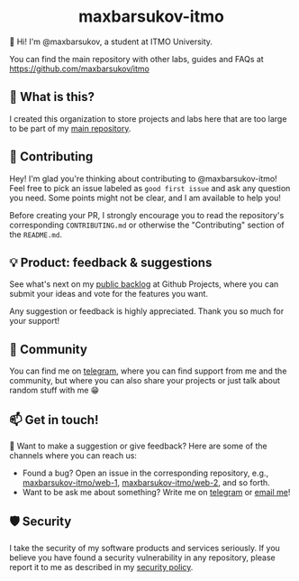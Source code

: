 <h1 align="center">maxbarsukov-itmo</h1>

👋  Hi! I'm @maxbarsukov, a student at ITMO University.

You can find the main repository with other labs, guides and FAQs at https://github.com/maxbarsukov/itmo

## 🔎 What is this?

I created this organization to store projects and labs here that are too large to be part of my [main repository](https://github.com/maxbarsukov/itmo).

## 🤝 Contributing 

Hey! I'm glad you're thinking about contributing to @maxbarsukov-itmo! Feel free to pick an issue labeled as `good first issue` and  ask any question you need. Some points might not be clear, and I am available to help you!

Before creating your PR, I strongly encourage you to read the repository's corresponding `CONTRIBUTING.md` or otherwise the "Contributing" section of the `README.md`.

## 💡 Product: feedback & suggestions 

See what's next on my [public backlog](https://github.com/orgs/maxbarsukov-itmo/projects) at  Github Projects, where you can submit your ideas and vote for the features you want.

Any suggestion or feedback is highly appreciated. Thank you so much for your support!


## 🥰 Community 

You can find me on [telegram](https://t.me/nyapsilon), where you can find support from me and the community, but where you can also share your projects or just talk about random stuff with me 😁


## 📫 Get in touch!

💌 Want to make a suggestion or give feedback? Here are some of the channels where you can reach us:

- Found a bug? Open an issue in the corresponding repository, e.g., [maxbarsukov-itmo/web-1](https://github.com/maxbarsukov-itmo/web-1/issues), [maxbarsukov-itmo/web-2](https://github.com/maxbarsukov-itmo/web-2/issues), and so forth.
- Want to be ask me about something? Write me on [telegram](https://t.me/nyapsilon) or [email me](mailto:maximbarsukov@bk.ru)!


## 🛡️ Security

I take the security of my software products and services seriously. If you believe you have found a security vulnerability in any repository, please report it to me as described in my [security policy](https://github.com/maxbarsukov-itmo/.github/security/policy).
